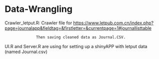 # Data-Wrangling

Crawler_letput.R: Crawler file for https://www.letpub.com.cn/index.php?page=journalapp&fieldtag=&firstletter=&currentpage=1#journallisttable
                  
                  Then saving cleaned data as Journal.CSV.
                  
UI.R and Server.R are using for setting up a shinyAPP with letput data (named Journal.csv)
